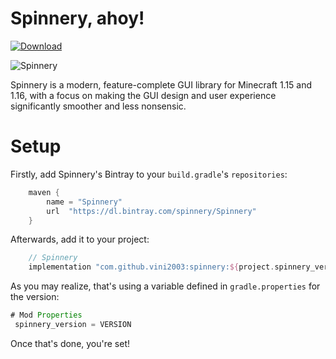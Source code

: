 # Spinnery, ahoy!

[ ![Download](https://api.bintray.com/packages/spinnery/Spinnery/spinnery/images/download.svg) ](https://bintray.com/spinnery/Spinnery/spinnery/_latestVersion)

![Spinnery](https://i.imgur.com/Mu1EqaK.png)

Spinnery is a modern, feature-complete GUI library for Minecraft 1.15 and 1.16, with a focus on making the GUI design and user experience significantly smoother and less nonsensic.

# Setup

Firstly, add Spinnery's Bintray to your `build.gradle`'s `repositories`:

```gradle
	maven {
		name = "Spinnery"
		url  "https://dl.bintray.com/spinnery/Spinnery"
	}
```

Afterwards, add it to your project:

```gradle
	// Spinnery
	implementation "com.github.vini2003:spinnery:${project.spinnery_version}"
```
  
 As you may realize, that's using a variable defined in `gradle.properties` for the version:
 
 ```gradle
 # Mod Properties
  spinnery_version = VERSION
```

Once that's done, you're set!
